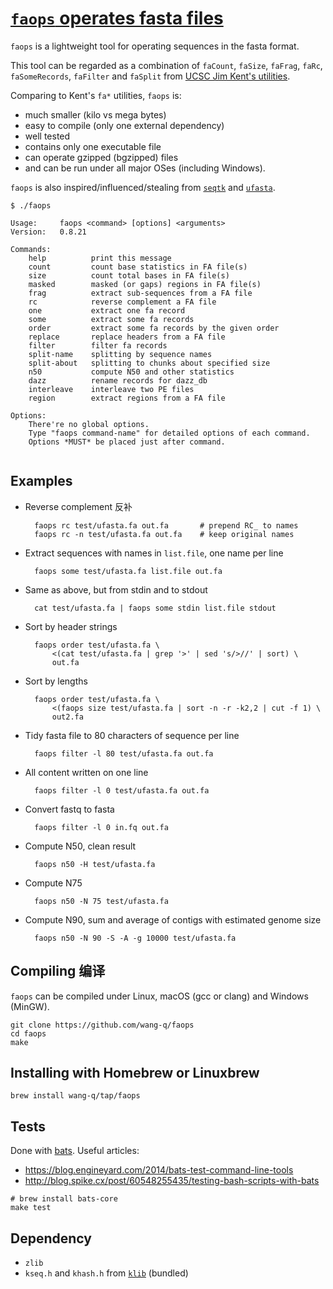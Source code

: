 # [`faops` operates fasta files](https://github.com/wang-q/faops)

`faops` is a lightweight tool for operating sequences in the fasta format.

This tool can be regarded as a combination of `faCount`, `faSize`,
`faFrag`, `faRc`, `faSomeRecords`, `faFilter` and `faSplit` from
[UCSC Jim Kent's utilities](http://hgdownload.cse.ucsc.edu/admin/exe/).

Comparing to Kent's `fa*` utilities, `faops` is:

* much smaller (kilo vs mega bytes)
* easy to compile (only one external dependency)
* well tested
* contains only one executable file
* can operate gzipped (bgzipped) files
* and can be run under all major OSes (including Windows).

`faops` is also inspired/influenced/stealing from
[`seqtk`](https://github.com/lh3/seqtk) and
[`ufasta`](http://www.genome.umd.edu/masurca.html).

```text
$ ./faops

Usage:     faops <command> [options] <arguments>
Version:   0.8.21

Commands:
    help          print this message
    count         count base statistics in FA file(s)
    size          count total bases in FA file(s)
    masked        masked (or gaps) regions in FA file(s)
    frag          extract sub-sequences from a FA file
    rc            reverse complement a FA file
    one           extract one fa record
    some          extract some fa records
    order         extract some fa records by the given order
    replace       replace headers from a FA file
    filter        filter fa records
    split-name    splitting by sequence names
    split-about   splitting to chunks about specified size
    n50           compute N50 and other statistics
    dazz          rename records for dazz_db
    interleave    interleave two PE files
    region        extract regions from a FA file

Options:
    There're no global options.
    Type "faops command-name" for detailed options of each command.
    Options *MUST* be placed just after command.


```

## Examples

* Reverse complement 反补

        faops rc test/ufasta.fa out.fa       # prepend RC_ to names
        faops rc -n test/ufasta.fa out.fa    # keep original names

* Extract sequences with names in `list.file`, one name per line

        faops some test/ufasta.fa list.file out.fa

* Same as above, but from stdin and to stdout

        cat test/ufasta.fa | faops some stdin list.file stdout

* Sort by header strings

        faops order test/ufasta.fa \
            <(cat test/ufasta.fa | grep '>' | sed 's/>//' | sort) \
            out.fa

* Sort by lengths

        faops order test/ufasta.fa \
            <(faops size test/ufasta.fa | sort -n -r -k2,2 | cut -f 1) \
            out2.fa

* Tidy fasta file to 80 characters of sequence per line

        faops filter -l 80 test/ufasta.fa out.fa

* All content written on one line

        faops filter -l 0 test/ufasta.fa out.fa

* Convert fastq to fasta

        faops filter -l 0 in.fq out.fa

* Compute N50, clean result

        faops n50 -H test/ufasta.fa

* Compute N75

        faops n50 -N 75 test/ufasta.fa

* Compute N90, sum and average of contigs with estimated genome size

        faops n50 -N 90 -S -A -g 10000 test/ufasta.fa

## Compiling 编译

`faops` can be compiled under Linux, macOS (gcc or clang) and Windows (MinGW).

```shell
git clone https://github.com/wang-q/faops
cd faops
make
```

## Installing with Homebrew or Linuxbrew

```shell
brew install wang-q/tap/faops
```

## Tests

Done with [bats](https://github.com/bats-core/bats-core). Useful articles:

* https://blog.engineyard.com/2014/bats-test-command-line-tools
* http://blog.spike.cx/post/60548255435/testing-bash-scripts-with-bats

```shell
# brew install bats-core
make test
```

## Dependency

* `zlib`
* `kseq.h` and `khash.h` from
  [`klib`](https://github.com/attractivechaos/klib) (bundled)